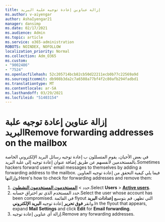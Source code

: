 ```yaml
---
title: إزالة عناوين إعادة توجيه علبة البريد
ms.author: v-aiyengar
author: AshaIyengar21
manager: dansimp
ms.date: 02/17/2021
ms.audience: Admin
ms.topic: article
ms.service: o365-administration
ROBOTS: NOINDEX, NOFOLLOW
localization_priority: Normal
ms.collection: Adm_O365
ms.custom:
- "9002486"
- "7524"
ms.openlocfilehash: 52c205714bcb82cb50d22211ecb0b77c22569a9d
ms.sourcegitcommit: db908b3da2c7a6508a77bf4f2c80afb294fadbd1
ms.translationtype: MT
ms.contentlocale: ar-SA
ms.lasthandoff: 03/29/2021
ms.locfileid: "51403154"
---
```

# <a name="remove-forwarding-addresses-on-the-mailbox"></a><span data-ttu-id="747c9-102">إزالة عناوين إعادة توجيه علبة البريد</span><span class="sxs-lookup"><span data-stu-id="747c9-102">Remove forwarding addresses on the mailbox</span></span>

<span data-ttu-id="747c9-103">في بعض الأحيان، يقوم المتسللون ب إعادة توجيه رسائل البريد الإلكتروني الخاصة بالمستخدمين لأنفسهم عن طريق إضافة عنوان إعادة توجيه إلى علبة البريد.</span><span class="sxs-lookup"><span data-stu-id="747c9-103">Sometimes hackers forward users' email messages to themselves by adding a forwarding address to the mailbox.</span></span> <span data-ttu-id="747c9-104">فيما يلي كيفية التحقق من إعادة توجيه العناوين وإزالتها:</span><span class="sxs-lookup"><span data-stu-id="747c9-104">Here's how to check for forwarding addresses and remove them:</span></span>

1. <span data-ttu-id="747c9-105">حدد   >  **[المستخدمون المستخدمون النشطون](https://go.microsoft.com/fwlink/p/?linkid=834822)**.</span><span class="sxs-lookup"><span data-stu-id="747c9-105">Select **Users** > **[Active users](https://go.microsoft.com/fwlink/p/?linkid=834822)**.</span></span>
1. <span data-ttu-id="747c9-106">حدد المستخدم الذي تم اختراق حسابه.</span><span class="sxs-lookup"><span data-stu-id="747c9-106">Select the user whose account has been compromised.</span></span> <span data-ttu-id="747c9-107">في القائمة flyout التي تظهر، قم بتوسيع **إعدادات البريد** وانقر **فوق تحرير** إعادة توجيه **البريد الإلكتروني**.</span><span class="sxs-lookup"><span data-stu-id="747c9-107">In the flyout that appears, expand **Mail Settings** and click **Edit** for **Email forwarding**.</span></span>
1. <span data-ttu-id="747c9-108">إزالة أي عناوين إعادة توجيه.</span><span class="sxs-lookup"><span data-stu-id="747c9-108">Remove any forwarding addresses.</span></span>
